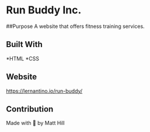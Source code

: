 # Run Buddy Inc.

##Purpose
A website that offers fitness training services.

## Built With 
*HTML
*CSS

## Website 
https://lernantino.io/run-buddy/

## Contribution 
Made with 💖 by Matt Hill 
